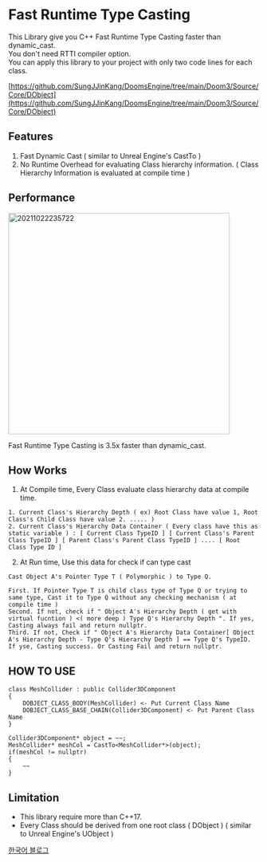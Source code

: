 # Fast Runtime Type Casting

This Library give you C++ Fast Runtime Type Casting faster than dynamic_cast.         
You don't need RTTI compiler option.         
You can apply this library to your project with only two code lines for each class.        

[https://github.com/SungJJinKang/DoomsEngine/tree/main/Doom3/Source/Core/DObject](https://github.com/SungJJinKang/DoomsEngine/tree/main/Doom3/Source/Core/DObject)

## Features

1. Fast Dynamic Cast ( similar to Unreal Engine's CastTo )
2. No Runtime Overhead for evaluating Class hierarchy information. ( Class Hierarchy Information is evaluated at compile time ) 

## Performance

<img width="444" alt="20211022235722" src="https://user-images.githubusercontent.com/33873804/138476797-89acb3c9-b7ae-496b-b99a-a110ea5fccd4.png">

Fast Runtime Type Casting is 3.5x faster than dynamic_cast.

## How Works

1. At Compile time, Every Class evaluate class hierarchy data at compile time.
```
1. Current Class's Hierarchy Depth ( ex) Root Class have value 1, Root Class's Child Class have value 2. ..... )
2. Current Class's Hierarchy Data Container ( Every class have this as static variable ) : [ Current Class TypeID ] [ Current Class's Parent Class TypeID ] [ Parent Class's Parent Class TypeID ] .... [ Root Class Type ID ]
```


2. At Run time, Use this data for check if can type cast
```
Cast Object A's Pointer Type T ( Polymorphic ) to Type Q.

First. If Pointer Type T is child class type of Type Q or trying to same type, Cast it to Type Q without any checking mechanism ( at compile time )
Second. If not, check if " Object A's Hierarchy Depth ( get with virtual fucntion ) <( more deep ) Type Q's Hierarchy Depth ". If yes, Casting always fail and return nullptr.
Third. If not, Check if " Object A's Hierarchy Data Container[ Object A's Hierarchy Depth - Type Q's Hierarchy Depth ] == Type Q's TypeID. If yse, Casting success. Or Casting Fail and return nullptr.

```

## HOW TO USE
```
class MeshCollider : public Collider3DComponent
{
	DOBJECT_CLASS_BODY(MeshCollider) <- Put Current Class Name
	DOBJECT_CLASS_BASE_CHAIN(Collider3DComponent) <- Put Parent Class Name
}

Collider3DComponent* object = ~~;
MeshCollider* meshCol = CastTo<MeshCollider*>(object);
if(meshCol != nullptr)
{
	~~
}
```

## Limitation

- This library require more than C++17.
- Every Class should be derived from one root class ( DObject ) ( similar to Unreal Engine's UObject )

[한국어 블로그](https://sungjjinkang.github.io/computerscience/2021/10/20/Reflection.html)

